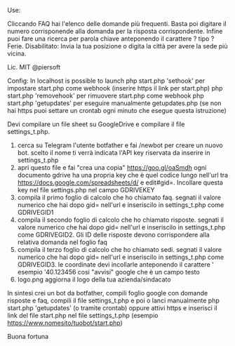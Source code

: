 
Use:

Cliccando FAQ hai l'elenco delle domande più frequenti. Basta poi digitare il numero corrisponende alla domanda per la risposta corrispondente. Infine puoi fare una ricerca per parola chiave anteponendo il carattere ? tipo ?Ferie.
Disabilitato: Invia la tua posizione o digita la città per avere la sede più vicina. 

Lic. MIT @piersoft


Config:
In localhost is possible to launch
php start.php 'sethook' per impostare start.php come webhook (inserire https il link per start.php)
php start.php 'removehook' per rimuovere start.php come webhook
php start.php 'getupdates' per eseguire manualmente getupdates.php (se non hai https puoi settare un crontab ogni minuto che esegue questa istruzione)


Devi compilare un file sheet su GoogleDrive e compilare il file settings_t.php.

1) cerca su Telegram l'utente botfather e fai /newbot per creare un nuovo bot. scelto il nome ti verrà indicata l'API key riservata da inserire in settings_t.php
2) apri questo file e fai "crea una copia" https://goo.gl/oaSmdh ogni documento gdrive ha una propria key che è quel codice lungo nell'url tra https://docs.google.com/spreadsheets/d/ e edit#gid=. Incollare questa key nel file settings.php nel campo GDRIVEKEY 
3) compila il primo foglio di calcolo che ho chiamato faq. segnati il valore numerico che hai dopo gid= nell'url e inseriscilo in settings_t.php come GDRIVEGID1
4) compila il secondo foglio di calcolo che ho chiamato risposte. segnati il valore numerico che hai dopo gid= nell'url e inseriscilo in settings_t.php come GDRIVEGID2. Gli ID delle risposte devono corrispondere alla relativa domanda nel foglio faq
5) compila il terzo foglio di calcolo che ho chiamato sedi. segnati il valore numerico che hai dopo gid= nell'url e inseriscilo in settings_t.php come GDRIVEGID3. le coordinate devi incollarle anteponendo il carattere ' esempio '40.123456 cosi "avvisi" google che è un campo testo
6) logo.png aggiorna il logo della tua azienda/sindacato

In sintesi crei un bot da botfather, compili foglio google con domande risposte e faq, compili il file settings_t.php e poi o lanci manualmente php start.php 'getupdates' (o tramite crontab) oppure attivi https e inserisci il link del file start.php nel file settings_t.php (esempio https://www.nomesito/tuobot/start.php)




Buona fortuna
